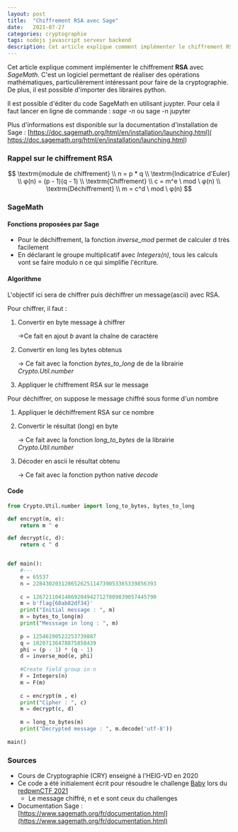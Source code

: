 ```yaml
---
layout: post
title:  "Chiffrement RSA avec Sage"
date:   2021-07-27
categories: cryptographie
tags: nodejs javascript serveur backend
description: Cet article explique comment implémenter le chiffrement RSA avec SageMath. C'est un logiciel permettant de réaliser des opérations mathématiques, particulièrement intéressant pour faire de la cryptographie. De plus, il est possible d'importer des libraires python.
---
```


Cet article explique comment implémenter le chiffrement **RSA** avec *SageMath*. C'est un logiciel permettant de réaliser des opérations mathématiques, particulièrement intéressant pour faire de la cryptographie. De plus, il est possible d'importer des libraires python.

Il est possible d'éditer du code SageMath en utilisant juypter. Pour cela il faut lancer en ligne de commande : *sage -n* ou sage -n jupyter

Plus d'informations est disponible sur la documentation d'installation de Sage : [https://doc.sagemath.org/html/en/installation/launching.html]( https://doc.sagemath.org/html/en/installation/launching.html)

### Rappel sur le chiffrement RSA


$$
\textrm{module de chiffrement} \\
n = p * q \\
\textrm{Indicatrice d'Euler} \\
φ(n) = (p - 1)(q - 1) \\
\textrm{Chiffrement} \\
c = m^e \ mod \ φ(n) \\
\textrm{Déchiffrement} \\
m = c^d \ mod \ φ(n)
$$

### SageMath

#### Fonctions proposées par Sage

- Pour le déchiffrement, la fonction  *inverse_mod* permet de calculer d très facilement
- En déclarant le groupe multiplicatif avec *Integers(n)*, tous les calculs vont se faire modulo n ce qui simplifie l'écriture.



#### Algorithme

L'objectif ici sera de chiffrer puis déchiffrer un message(ascii) avec RSA.

Pour chiffrer, il faut :

1. Convertir en byte message à chiffrer 

   ->Ce fait en ajout *b* avant la chaîne de caractère

2. Convertir en long les bytes obtenus

   -> Ce fait avec la fonction *bytes_to_long* de de la librairie *Crypto.Util.number*

3. Appliquer le chiffrement RSA sur le message

Pour déchiffrer, on suppose le message chiffré sous forme d'un nombre

1. Appliquer le déchiffrement RSA sur ce nombre

2. Convertir le résultat (long) en byte

   -> Ce fait avec la fonction *long_to_bytes* de la librairie *Crypto.Util.number*

3. Décoder en ascii le résultat obtenu

   -> Ce fait avec la fonction  python native *decode*

#### Code

```python
from Crypto.Util.number import long_to_bytes, bytes_to_long

def encrypt(m, e):
    return m ^ e

def decrypt(c, d):
    return c ^ d


def main():
    #---
    e = 65537
    n = 228430203128652625114739053365339856393
    
    c = 126721104148692049427127809839057445790
    m = b'flag{68ab82df34}'
    print("Initial message : ", m)
    m = bytes_to_long(m)
    print("Messsage in long : ", m)
    
    p = 12546190522253739887
    q = 18207136478875858439
    phi = (p - 1) * (q - 1)
    d = inverse_mod(e, phi)
    
    #Create field group in n
    F = Integers(n)
    m = F(m)
  
    c = encrypt(m , e)
    print("Cipher : ", c)
    m = decrypt(c, d)
    
    m = long_to_bytes(m)
    print("Decrypted message : ", m.decode('utf-8'))
    
main()

```



### Sources

- Cours de Cryptographie (CRY) enseigné à l'HEIG-VD en 2020
- Ce code a été initialement écrit pour résoudre le challenge [Baby](https://ctftime.org/task/16441) lors du  [redpwnCTF 2021](https://ctftime.org/event/1327)
  - Le message chiffré, n et e sont ceux du challenges
- Documentation Sage : [https://www.sagemath.org/fr/documentation.html](https://www.sagemath.org/fr/documentation.html)

